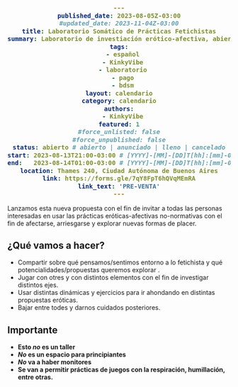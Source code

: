 ```yaml
---
published_date: 2023-08-05Z-03:00
#updated_date: 2023-11-04Z-03:00
title: Laboratorio Somático de Prácticas Fetichistas
summary: Laboratorio de investiación erótico-afectiva, abierto a todes quienes quieran probar distintos usos de las prácticas fetichistas con el fin de afectarse, arriesgarse y explorar nuevas formas de placer.
tags:
  - español
  - KinkyVibe
  - laboratorio
  - pago
  - bdsm
layout: calendario
category: calendario
authors:
  - KinkyVibe
featured: 1
#force_unlisted: false
#force_unpublished: false
status: abierto # abierto | anunciado | lleno | cancelado
start: 2023-08-13T21:00-03:00 # [YYYY]-[MM]-[DD]T[hh]:[mm]-03:00
end:   2023-08-14T01:00-03:00 # [YYYY]-[MM]-[DD]T[hh]:[mm]-03:00
location: Thames 240, Ciudad Autónoma de Buenos Aires
link: https://forms.gle/7qY8FpT6hQVqMEmRA
link_text: 'PRE-VENTA'
---
```


<script>
    // import pag1 from '$lib/posts/media/picantearla-agosto-2023/1.jpeg';
    // import pag2 from '$lib/posts/media/picantearla-agosto-2023/2.jpeg';
    // import banner from '$lib/posts/media/picantearla-agosto-2023/banner.jpeg';
</script>

Lanzamos esta nueva propuesta con el fin de invitar a todas las personas interesadas en usar las prácticas eróticas-afectivas no-normativas con el fin de afectarse, arriesgarse y explorar nuevas formas de placer. 

## ¿Qué vamos a hacer?

- Compartir sobre qué pensamos/sentimos entorno a lo fetichista y qué potencialidades/propuestas queremos explorar .
- Jugar con otres y con distintos elementos con el fin de investigar distintos ejes.
- Usar distintas dinámicas y ejercicios para ir ahondando en distintas propuestas eróticas.
- Bajar entre todes y darnos cuidados posteriores.

## Importante

- **Esto _no_ es un taller**
- **_No_ es un espacio para principiantes**
- **_No_ va a haber monitores**
- **Se van a permitir prácticas de juegos con la respiración, humillación, entre otras.**

<style>
    code{
      background: var(--4-light);
      color:var(--2-dark);
      display:block;
      margin-inline: 0em;
      text-align: center;
      padding: 1em;
      font-weight: bold;
      font-size: var(--step-1);
    }
    a {
      color: #222;
      /* text-decoration: none; */
      text-decoration-color: var(--1);
    }
</style>
